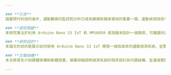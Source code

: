 ```yaml
---

### **引言**
隨著現代科技的進步，運動數據的監控和分析已成為健康和健身領域的重要一環。運動偵測技術不僅能提供即時的身體活動數據，還能促進個人健身計劃的制定和改進。傳統的運動監控裝置通常需要昂貴的設備或複雜的數據傳輸系統，而物聯網（IoT）的崛起使得這類技術能以更低成本且便捷的方式進行實現。

### **研究問題**
本研究專注於利用 Arduino Nano 33 IoT 和 MPU6050 感測器來設計一個簡易、可擴展的運動偵測系統。該系統不僅能即時監控用戶的運動狀況，還能通過 WiFi 模組將數據上傳到伺服器進行進一步分析和記錄。運動偵測系統的準確性和可擴展性是開發過程中的兩個重要挑戰，尤其是在不同運動類型之間的偵測精度和反應速度。

### **研究目的**
本論文的目的是展示如何使用 Arduino Nano 33 IoT 開發一個低成本的運動偵測系統，並實現即時數據顯示和傳輸功能。具體來說，我們將探討如何結合 MPU6050 加速度計與陀螺儀感測器來精確測量不同運動的數據，並分析如何透過改進的偵測算法來提升偵測準確性。

### **文章結構**
本文將首先介紹硬體架構和軟體設置，接著詳細說明偵測系統的程序設計與代碼結構，並通過實際應用場景來演示其功能。最後，我們將討論該系統的潛在擴展性和未來發展方向。

---
```


